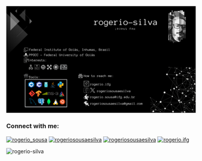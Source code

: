 <img src="./img/profile.png">
<h3 align="left">Connect with me:</h3>
<p align="left">
<a href="https://twitter.com/rogerio_sousa" target="blank"><img align="center" src="https://raw.githubusercontent.com/rahuldkjain/github-profile-readme-generator/master/src/images/icons/Social/twitter.svg" alt="rogerio_sousa" height="30" width="40" /></a>
<a href="https://linkedin.com/in/rogeriosousaesilva" target="blank"><img align="center" src="https://raw.githubusercontent.com/rahuldkjain/github-profile-readme-generator/master/src/images/icons/Social/linked-in-alt.svg" alt="rogeriosousaesilva" height="30" width="40" /></a>
<a href="https://fb.com/rogeriosousaesilva" target="blank"><img align="center" src="https://raw.githubusercontent.com/rahuldkjain/github-profile-readme-generator/master/src/images/icons/Social/facebook.svg" alt="rogeriosousaesilva" height="30" width="40" /></a>
<a href="https://instagram.com/rogerio.ifg" target="blank"><img align="center" src="https://raw.githubusercontent.com/rahuldkjain/github-profile-readme-generator/master/src/images/icons/Social/instagram.svg" alt="rogerio.ifg" height="30" width="40" /></a>
</p>

<!--

<img src="gfg.png" usemap="map_rect"> 

<map name="map-rect"> 
    <area shape="rect" coords="18,26,220,226" 
        href="https://www.geeksforgeeks.org"/> 
</map>

<h1 align="center">Hi 👋, I'm Rogério</h1>
<h5 align="center">... always under development ...</h5>

---

👨‍🏫 Professor at [Federal Institute of Goiás, Inhumas, Brazil](https://www.ifg.edu.br/inhumas)

🎒 Ph.D. student in Computer Science at [PPGCC - Federal University of Goiás](https://ppgcc.inf.ufg.br/)

- 🔭 I’m currently working on **Dynamic resources allocation in non-3GPP IoT networks involving UAVs**

- 🌱 I’m always trying to learn something

- 📝 I regularly write articles on
  -   Future networks [1🌟](https://ieeexplore.ieee.org/stamp/stamp.jsp?tp=&arnumber=10207841), [2](https://sol.sbc.org.br/index.php/w6g/article/view/24665/24486), [3](http://editora.ifpb.edu.br/ifpb/catalog/view/401/209/1168-2)
  -   IoT - non3GPP [1](https://sol.sbc.org.br/index.php/erigo/article/view/18443/18276)
  -   UAV-based communications[1🌟](https://ieeexplore.ieee.org/document/10199941)
  -   Network Intelligence[1](https://sol.sbc.org.br/index.php/w6g/article/view/24660/24481), [2](https://sol.sbc.org.br/index.php/w6g/article/view/17230/17068)

- 📫 How to reach me:
  -   Professional: **rogerio.sousa@ifg.edu.br**
  -   Personal: **rogeriosousaesilva@gmail.com**

<h3 align="left">Connect with me:</h3>
<p align="left">
<a href="https://twitter.com/rogerio_sousa" target="blank"><img align="center" src="https://raw.githubusercontent.com/rahuldkjain/github-profile-readme-generator/master/src/images/icons/Social/twitter.svg" alt="rogerio_sousa" height="30" width="40" /></a>
<a href="https://linkedin.com/in/rogeriosousaesilva" target="blank"><img align="center" src="https://raw.githubusercontent.com/rahuldkjain/github-profile-readme-generator/master/src/images/icons/Social/linked-in-alt.svg" alt="rogeriosousaesilva" height="30" width="40" /></a>
<a href="https://fb.com/rogeriosousaesilva" target="blank"><img align="center" src="https://raw.githubusercontent.com/rahuldkjain/github-profile-readme-generator/master/src/images/icons/Social/facebook.svg" alt="rogeriosousaesilva" height="30" width="40" /></a>
<a href="https://instagram.com/rogerio.ifg" target="blank"><img align="center" src="https://raw.githubusercontent.com/rahuldkjain/github-profile-readme-generator/master/src/images/icons/Social/instagram.svg" alt="rogerio.ifg" height="30" width="40" /></a>
</p>

<h3 align="left">Languages and Tools:</h3>
<p align="left"> <a href="https://www.arduino.cc/" target="_blank" rel="noreferrer"> <img src="https://cdn.worldvectorlogo.com/logos/arduino-1.svg" alt="arduino" width="40" height="40"/> </a> <a href="https://www.cprogramming.com/" target="_blank" rel="noreferrer"> <img src="https://raw.githubusercontent.com/devicons/devicon/master/icons/c/c-original.svg" alt="c" width="40" height="40"/> </a> <a href="https://www.w3schools.com/cpp/" target="_blank" rel="noreferrer"> <img src="https://raw.githubusercontent.com/devicons/devicon/master/icons/cplusplus/cplusplus-original.svg" alt="cplusplus" width="40" height="40"/> </a> <a href="https://git-scm.com/" target="_blank" rel="noreferrer"> <img src="https://www.vectorlogo.zone/logos/git-scm/git-scm-icon.svg" alt="git" width="40" height="40"/> </a> <a href="https://www.tensorflow.org" target="_blank" rel="noreferrer"> <img src="https://www.vectorlogo.zone/logos/tensorflow/tensorflow-icon.svg" alt="tensorflow" width="40" height="40"/> </a> <a href="https://golang.org" target="_blank" rel="noreferrer"> <img src="https://raw.githubusercontent.com/devicons/devicon/master/icons/go/go-original.svg" alt="go" width="40" height="40"/> </a> <a href="https://ifttt.com/" target="_blank" rel="noreferrer"> <img src="https://www.vectorlogo.zone/logos/ifttt/ifttt-ar21.svg" alt="ifttt" width="40" height="40"/> </a> <a href="https://www.java.com" target="_blank" rel="noreferrer"> <img src="https://raw.githubusercontent.com/devicons/devicon/master/icons/java/java-original.svg" alt="java" width="40" height="40"/> </a> <a href="https://www.linux.org/" target="_blank" rel="noreferrer"> <img src="https://raw.githubusercontent.com/devicons/devicon/master/icons/linux/linux-original.svg" alt="linux" width="40" height="40"/> </a> <a href="https://mariadb.org/" target="_blank" rel="noreferrer"> <img src="https://www.vectorlogo.zone/logos/mariadb/mariadb-icon.svg" alt="mariadb" width="40" height="40"/> </a> <a href="https://www.mongodb.com/" target="_blank" rel="noreferrer"> <img src="https://raw.githubusercontent.com/devicons/devicon/master/icons/mongodb/mongodb-original-wordmark.svg" alt="mongodb" width="40" height="40"/> </a> <a href="https://www.microsoft.com/en-us/sql-server" target="_blank" rel="noreferrer"> <img src="https://www.svgrepo.com/show/303229/microsoft-sql-server-logo.svg" alt="mssql" width="40" height="40"/> </a> <a href="https://www.mysql.com/" target="_blank" rel="noreferrer"> <img src="https://raw.githubusercontent.com/devicons/devicon/master/icons/mysql/mysql-original-wordmark.svg" alt="mysql" width="40" height="40"/> </a> <a href="https://pandas.pydata.org/" target="_blank" rel="noreferrer"> <img src="https://raw.githubusercontent.com/devicons/devicon/2ae2a900d2f041da66e950e4d48052658d850630/icons/pandas/pandas-original.svg" alt="pandas" width="40" height="40"/> </a> <a href="https://www.postgresql.org" target="_blank" rel="noreferrer"> <img src="https://raw.githubusercontent.com/devicons/devicon/master/icons/postgresql/postgresql-original-wordmark.svg" alt="postgresql" width="40" height="40"/> </a> <a href="https://www.python.org" target="_blank" rel="noreferrer"> <img src="https://raw.githubusercontent.com/devicons/devicon/master/icons/python/python-original.svg" alt="python" width="40" height="40"/> </a> <a href="https://pytorch.org/" target="_blank" rel="noreferrer"> <img src="https://www.vectorlogo.zone/logos/pytorch/pytorch-icon.svg" alt="pytorch" width="40" height="40"/> </a> <a href="https://seaborn.pydata.org/" target="_blank" rel="noreferrer"> <img src="https://seaborn.pydata.org/_images/logo-mark-lightbg.svg" alt="seaborn" width="40" height="40"/> </a> <a href="https://www.sqlite.org/" target="_blank" rel="noreferrer"> <img src="https://www.vectorlogo.zone/logos/sqlite/sqlite-icon.svg" alt="sqlite" width="40" height="40"/> </a> </p>

-->

<p>&nbsp;<img align="left" src="https://github-readme-stats.vercel.app/api?username=rogerio-silva&show_icons=true&locale=en" alt="rogerio-silva" /></p>




